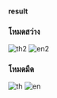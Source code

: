 #### result

### โหมดสว่าง
![th2](https://user-images.githubusercontent.com/65490523/213352107-ee8c494e-7f2b-4570-82c1-cd5833a2c2c6.png)
![en2](https://user-images.githubusercontent.com/65490523/213352087-f20dd927-e613-457e-ad84-ce536ab797b7.png)

### โหมดมืด
![th](https://user-images.githubusercontent.com/65490523/213352146-ab87f3fc-9d75-4f72-8149-50603c6302bc.png)
![en](https://user-images.githubusercontent.com/65490523/213352150-e1ca749f-5c33-4a69-9be1-356416cdc7b0.png)

